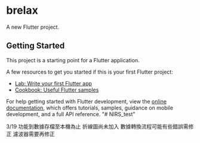 # brelax

A new Flutter project.

## Getting Started

This project is a starting point for a Flutter application.

A few resources to get you started if this is your first Flutter project:

- [Lab: Write your first Flutter app](https://docs.flutter.dev/get-started/codelab)
- [Cookbook: Useful Flutter samples](https://docs.flutter.dev/cookbook)

For help getting started with Flutter development, view the
[online documentation](https://docs.flutter.dev/), which offers tutorials,
samples, guidance on mobile development, and a full API reference.
"# NIRS_test" 

3/19 功能到數據存檔至本機為止
折線圖尚未加入
數據轉換流程可能有些錯誤需修正
濾波器需要再修正
